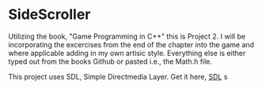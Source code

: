 
# SideScroller

Utilizing the book, "Game Programming in C++" this is Project 2. I will be incorporating the excercises from the end of the chapter into the game and where applicable adding in my own artisic style. Everything else is either typed out from the books Github or pasted i.e., the Math.h file.

This project uses SDL, Simple Directmedia Layer. Get it here, [SDL](https://github.com/libsdl-org/SDL/releases "Simple Directmedia Layer (SDL) is a framework for creating cross-platform games and applications.")
s
